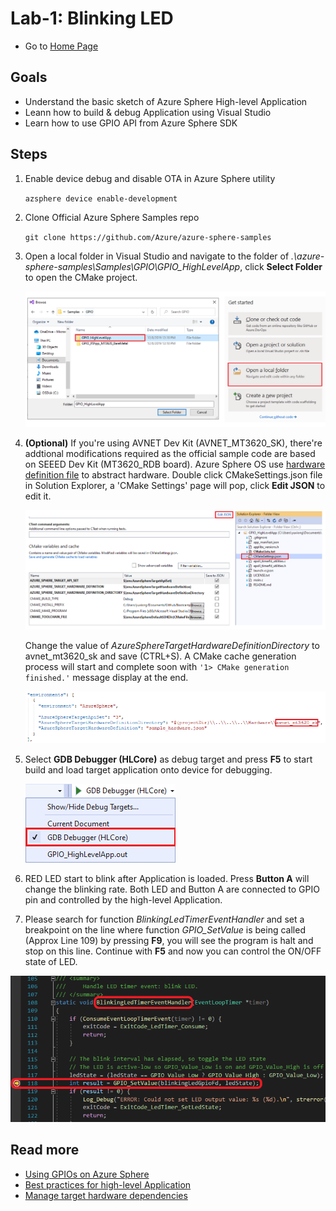 # Lab-1: Blinking LED

- Go to [Home Page](../README.md)

## Goals

- Understand the basic sketch of Azure Sphere High-level Application
- Leann how to build & debug Application using Visual Studio
- Learn how to use GPIO API from Azure Sphere SDK

## Steps

1. Enable device debug and disable OTA in Azure Sphere utility
   
   `azsphere device enable-development`

2. Clone Official Azure Sphere Samples repo

    `git clone https://github.com/Azure/azure-sphere-samples`

3. Open a local folder in Visual Studio and navigate to the folder of *.\azure-sphere-samples\Samples\GPIO\GPIO_HighLevelApp*, click **Select Folder** to open the CMake project.
   
    ![](../img/lab-1/open-project.png)

4. **(Optional)** If you're using AVNET Dev Kit (AVNET_MT3620_SK), there're addtional modifications required as the official sample code are based on SEEED Dev Kit (MT3620_RDB board). Azure Sphere OS use [hardware definition file](https://docs.microsoft.com/en-us/azure-sphere/app-development/manage-hardware-dependencies) to abstract hardware. Double click CMakeSettings.json file in Solution Explorer, a 'CMake Settings' page will pop, click **Edit JSON** to edit it. 
    
    ![](../img/lab-1/cmakesetting.png)

    Change the value of *AzureSphereTargetHardwareDefinitionDirectory* to avnet_mt3620_sk and save (CTRL+S). A CMake cache generation process will start and complete soon with `'1> CMake generation finished.'` message display at the end. 

    ![](../img/lab-1/avnet.png)

5. Select **GDB Debugger (HLCore)** as debug target and press **F5** to start build and load target application onto device for debugging. 
   
   ![](../img/lab-1/HLcoreDebug.png)

6. RED LED start to blink after Application is loaded. Press **Button A** will change the blinking rate. Both LED and Button A are connected to GPIO pin and controlled by the high-level Application.

7. Please search for function *BlinkingLedTimerEventHandler* and set a breakpoint on the line where function *GPIO_SetValue* is being called (Approx Line 109) by pressing **F9**, you will see the program is halt and stop on this line. Continue with **F5** and now you can control the ON/OFF state of LED.

 ![](../img/lab-1/debug.png)

## Read more
- [Using GPIOs on Azure Sphere](https://docs.microsoft.com/en-us/azure-sphere/app-development/gpio)
- [Best practices for high-level Application](https://docs.microsoft.com/en-us/azure-sphere/app-development/initialization-termination)
- [Manage target hardware dependencies](https://docs.microsoft.com/en-us/azure-sphere/app-development/manage-hardware-dependencies)


